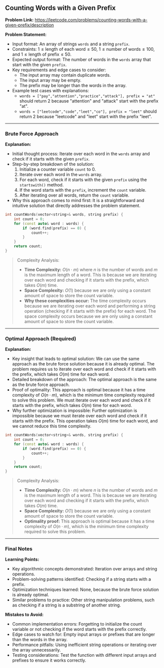 ## Counting Words with a Given Prefix

**Problem Link:** https://leetcode.com/problems/counting-words-with-a-given-prefix/description

**Problem Statement:**
- Input format: An array of strings `words` and a string `prefix`.
- Constraints: $1 \leq \text{length of each word} \leq 50$, $1 \leq \text{number of words} \leq 100$, and $1 \leq \text{length of prefix} \leq 50$.
- Expected output format: The number of words in the `words` array that start with the given `prefix`.
- Key requirements and edge cases to consider:
  - The input array may contain duplicate words.
  - The input array may be empty.
  - The prefix may be longer than the words in the array.
- Example test cases with explanations:
  - `words = ["pay","attention","practice","attack"], prefix = "at"` should return 2 because "attention" and "attack" start with the prefix "at".
  - `words = ["leetcode","code","leet","co"], prefix = "leet"` should return 2 because "leetcode" and "leet" start with the prefix "leet".

---

### Brute Force Approach

**Explanation:**
- Initial thought process: Iterate over each word in the `words` array and check if it starts with the given `prefix`.
- Step-by-step breakdown of the solution:
  1. Initialize a counter variable `count` to 0.
  2. Iterate over each word in the `words` array.
  3. For each word, check if it starts with the given `prefix` using the `startswith()` method.
  4. If the word starts with the `prefix`, increment the `count` variable.
  5. After iterating over all words, return the `count` variable.
- Why this approach comes to mind first: It is a straightforward and intuitive solution that directly addresses the problem statement.

```cpp
int countWords(vector<string>& words, string prefix) {
    int count = 0;
    for (const auto& word : words) {
        if (word.find(prefix) == 0) {
            count++;
        }
    }
    return count;
}
```

> Complexity Analysis:
> - **Time Complexity:** $O(n \cdot m)$ where $n$ is the number of words and $m$ is the maximum length of a word. This is because we are iterating over each word and checking if it starts with the prefix, which takes $O(m)$ time.
> - **Space Complexity:** $O(1)$ because we are only using a constant amount of space to store the count variable.
> - **Why these complexities occur:** The time complexity occurs because we are iterating over each word and performing a string operation (checking if it starts with the prefix) for each word. The space complexity occurs because we are only using a constant amount of space to store the count variable.

---

### Optimal Approach (Required)

**Explanation:**
- Key insight that leads to optimal solution: We can use the same approach as the brute force solution because it is already optimal. The problem requires us to iterate over each word and check if it starts with the prefix, which takes $O(m)$ time for each word.
- Detailed breakdown of the approach: The optimal approach is the same as the brute force approach.
- Proof of optimality: This approach is optimal because it has a time complexity of $O(n \cdot m)$, which is the minimum time complexity required to solve this problem. We must iterate over each word and check if it starts with the prefix, which takes $O(m)$ time for each word.
- Why further optimization is impossible: Further optimization is impossible because we must iterate over each word and check if it starts with the prefix. This operation takes $O(m)$ time for each word, and we cannot reduce this time complexity.

```cpp
int countWords(vector<string>& words, string prefix) {
    int count = 0;
    for (const auto& word : words) {
        if (word.find(prefix) == 0) {
            count++;
        }
    }
    return count;
}
```

> Complexity Analysis:
> - **Time Complexity:** $O(n \cdot m)$ where $n$ is the number of words and $m$ is the maximum length of a word. This is because we are iterating over each word and checking if it starts with the prefix, which takes $O(m)$ time.
> - **Space Complexity:** $O(1)$ because we are only using a constant amount of space to store the count variable.
> - **Optimality proof:** This approach is optimal because it has a time complexity of $O(n \cdot m)$, which is the minimum time complexity required to solve this problem.

---

### Final Notes

**Learning Points:**
- Key algorithmic concepts demonstrated: Iteration over arrays and string operations.
- Problem-solving patterns identified: Checking if a string starts with a prefix.
- Optimization techniques learned: None, because the brute force solution is already optimal.
- Similar problems to practice: Other string manipulation problems, such as checking if a string is a substring of another string.

**Mistakes to Avoid:**
- Common implementation errors: Forgetting to initialize the count variable or not checking if the word starts with the prefix correctly.
- Edge cases to watch for: Empty input arrays or prefixes that are longer than the words in the array.
- Performance pitfalls: Using inefficient string operations or iterating over the array unnecessarily.
- Testing considerations: Test the function with different input arrays and prefixes to ensure it works correctly.